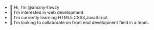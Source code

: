 - 👋 Hi, I’m @amany-fawzy
- 👀 I’m interested in web development.
- 🌱 I’m currently learning HTML5,CSS3,JavaScript.
- 💞️ I’m looking to collaborate on front end development field in a team.


<!---
amany-fawzy/amany-fawzy is a ✨ special ✨ repository because its `README.md` (this file) appears on your GitHub profile.
You can click the Preview link to take a look at your changes.
--->

